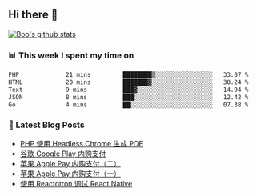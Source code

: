 ## Hi there 👋

[![Boo's github stats](https://github-readme-stats.vercel.app/api?username=0xAiKang)](https://github.com/anuraghazra/github-readme-stats)

<!-- [![Most Used Langs](https://github-readme-stats.vercel.app/api/top-langs/?username=0xAiKang)](https://github.com/anuraghazra/github-readme-stats) -->

### 📊 This week I spent my time on
<!--START_SECTION:waka-->

```txt
PHP             21 mins         ████████▒░░░░░░░░░░░░░░░░   33.07 %
HTML            20 mins         ███████▓░░░░░░░░░░░░░░░░░   30.24 %
Text            9 mins          ███▓░░░░░░░░░░░░░░░░░░░░░   14.94 %
JSON            8 mins          ███░░░░░░░░░░░░░░░░░░░░░░   12.42 %
Go              4 mins          ██░░░░░░░░░░░░░░░░░░░░░░░   07.38 %
```

<!--END_SECTION:waka-->

### 📕 Latest Blog Posts
<!-- BLOG-POST-LIST:START -->
- [PHP 使用 Headless Chrome 生成 PDF](https://www.0x2beace.com/php-uses-headless-chrome-to-generate-pdf/)
- [谷歌 Google Play 内购支付](https://www.0x2beace.com/google-in-app-purchase-payment/)
- [苹果 Apple Pay 内购支付（二）](https://www.0x2beace.com/apple-in-app-purchase-payment-2/)
- [苹果 Apple Pay 内购支付（一）](https://www.0x2beace.com/apple-in-app-purchase-payment-1/)
- [使用 Reactotron 调试 React Native](https://www.0x2beace.com/debug-react-native-using-reactotron/)
<!-- BLOG-POST-LIST:END -->

